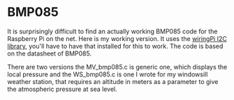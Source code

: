 BMP085
======

It is surprisingly difficult to find an actually working BMP085 code for the Raspberry Pi on the net. Here is my working version. It uses the <a href="https://projects.drogon.net/raspberry-pi/wiringpi/i2c-library/">wiringPi I2C library</a>, you'll have to have that installed for this to work. The code is based on the datasheet of BMP085.

There are two versions the MV_bmp085.c is generic one, which displays the local pressure and the WS_bmp085.c is one I wrote for my windowsill weather station, that requires an altitude in meters as a parameter to give the atmospheric pressure at sea level.
